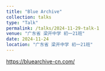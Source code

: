 ```yaml
---
title: "Blue Archive"
collection: talks
type: "Talk"
permalink: /talks/2024-11-29-talk-1
venue: "广东省 梁开中学 初一21班"
date: 2024-11-24
location: "广东省 梁开中学 初一21班"
---
```

https://bluearchive-cn.com/

